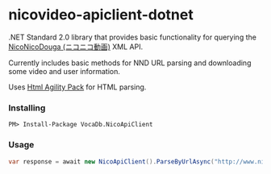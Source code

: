nicovideo-apiclient-dotnet
==========================

.NET Standard 2.0 library that provides basic functionality for querying the [NicoNicoDouga (ニコニコ動画)](https://nicovideo.jp/) XML API.

Currently includes basic methods for NND URL parsing and downloading some video and user information.

Uses [Html Agility Pack](http://htmlagilitypack.codeplex.com/) for HTML parsing.

### Installing

```
PM> Install-Package VocaDb.NicoApiClient
```

### Usage

```csharp
var response = await new NicoApiClient().ParseByUrlAsync("http://www.nicovideo.jp/watch/sm33779210");
```
